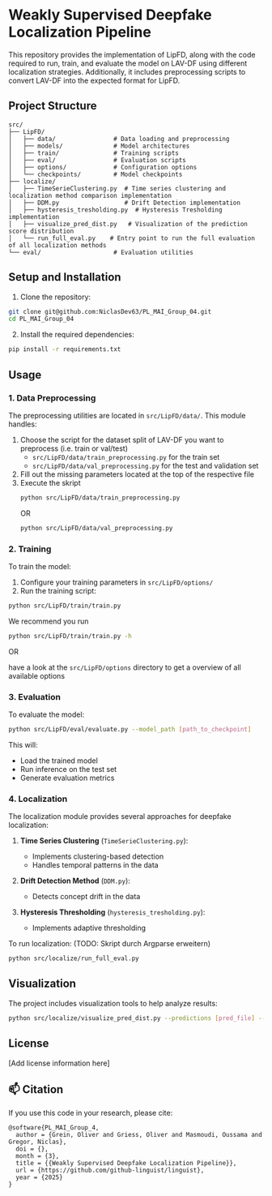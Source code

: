 # Weakly Supervised Deepfake Localization Pipeline

This repository provides the implementation of LipFD, along with the code required to run, train, and evaluate the model on LAV-DF using different localization strategies. Additionally, it includes preprocessing scripts to convert LAV-DF into the expected format for LipFD.

## Project Structure

```
src/
├── LipFD/                  
│   ├── data/                # Data loading and preprocessing
│   ├── models/              # Model architectures
│   ├── train/               # Training scripts
│   ├── eval/                # Evaluation scripts
│   ├── options/             # Configuration options
│   └── checkpoints/         # Model checkpoints
├── localize/                
│   ├── TimeSerieClustering.py  # Time series clustering and localization method comparison implementation
│   ├── DDM.py                  # Drift Detection implementation
│   ├── hysteresis_tresholding.py  # Hysteresis Tresholding implementation
│   ├── visualize_pred_dist.py   # Visualization of the prediction score distribution
│   └── run_full_eval.py    # Entry point to run the full evaluation of all localization methods
└── eval/                    # Evaluation utilities
```

## Setup and Installation

1. Clone the repository:

```bash
git clone git@github.com:NiclasDev63/PL_MAI_Group_04.git
cd PL_MAI_Group_04
```

2. Install the required dependencies:

```bash
pip install -r requirements.txt
```

## Usage

### 1. Data Preprocessing

The preprocessing utilities are located in `src/LipFD/data/`. This module handles:

1. Choose the script for the dataset split of LAV-DF you want to preprocess (i.e. train or val/test)
    - ``src/LipFD/data/train_preprocessing.py`` for the train set
    - ``src/LipFD/data/val_preprocessing.py`` for the test and validation set
2. Fill out the missing parameters located at the top of the respective file
3. Execute the skript
    ```bash
    python src/LipFD/data/train_preprocessing.py
    ```
    OR
    ```bash
    python src/LipFD/data/val_preprocessing.py
    ```



### 2. Training

To train the model:

1. Configure your training parameters in `src/LipFD/options/`
2. Run the training script:

```bash
python src/LipFD/train/train.py
```

We recommend you run

```bash
python src/LipFD/train/train.py -h
```

OR 

have a look at the ``src/LipFD/options`` directory to get a overview of all available options

### 3. Evaluation

To evaluate the model:

```bash
python src/LipFD/eval/evaluate.py --model_path [path_to_checkpoint]
```

This will:

- Load the trained model
- Run inference on the test set
- Generate evaluation metrics

### 4. Localization

The localization module provides several approaches for deepfake localization:

1. **Time Series Clustering** (`TimeSerieClustering.py`):

   - Implements clustering-based detection
   - Handles temporal patterns in the data

2. **Drift Detection Method** (`DDM.py`):

   - Detects concept drift in the data

3. **Hysteresis Thresholding** (`hysteresis_tresholding.py`):
   - Implements adaptive thresholding

To run localization: (TODO: Skript durch Argparse erweitern)

```bash
python src/localize/run_full_eval.py
```

## Visualization

The project includes visualization tools to help analyze results:

```bash
python src/localize/visualize_pred_dist.py --predictions [pred_file] --output [output_dir]
```

## License

[Add license information here]

## :mailbox: Citation

If you use this code in your research, please cite:

```
@software{PL_MAI_Group_4,
  author = {Grein, Oliver and Griess, Oliver and Masmoudi, Oussama and Gregor, Niclas},
  doi = {},
  month = {3},
  title = {{Weakly Supervised Deepfake Localization Pipeline}},
  url = {https://github.com/github-linguist/linguist},
  year = {2025}
}
```
